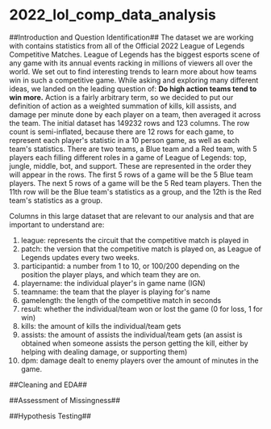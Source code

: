 # 2022_lol_comp_data_analysis

##Introduction and Question Identification##
The dataset we are working with contains statistics from all of the Official 2022 League of Legends Competitive Matches. League of Legends has the biggest esports scene of any game with its annual events racking in millions of viewers all over the world. We set out to find interesting trends to learn more about how teams win in such a competitive game. While asking and exploring many different ideas, we landed on the leading question of: **Do high action teams tend to win more.** Action is a fairly arbitrary term, so we decided to put our definition of action as a weighted summation of kills, kill assists, and damage per minute done by each player on a team, then averaged it across the team. The initial dataset has 149232 rows and 123 columns. The row count is semi-inflated, because there are 12 rows for each game, to represent each player's statistic in a 10 person game, as well as each team's statistics. 
There are two teams, a Blue team and a Red team, with 5 players each filling different roles in a game of League of Legends: top, jungle, middle, bot, and support. These are represented in the order they will appear in the rows. The first 5 rows of a game will be the 5 Blue team players. The next 5 rows of a game will be the 5 Red team players. Then the 11th row will be the Blue team's statistics as a group, and the 12th is the Red team's statistics as a group. 

Columns in this large dataset that are relevant to our analysis and that are important to understand are: 
1. league: represents the circuit that the competitive match is played in
2. patch: the version that the competitive match is played on, as League of Legends updates every two weeks.
3. participantid: a number from 1 to 10, or 100/200 depending on the position the player plays, and which team they are on.
4. playername: the individual player's in game name (IGN)
5. teamname: the team that the player is playing for's name
6. gamelength: the length of the competitive match in seconds
7. result: whether the individual/team won or lost the game (0 for loss, 1 for win)
8. kills: the amount of kills the individual/team gets
9. assists: the amount of assists the individual/team gets (an assist is obtained when someone assists the person getting the kill, either by helping with dealing damage, or supporting them)
10. dpm: damage dealt to enemy players over the amount of minutes in the game. 

##Cleaning and EDA##

##Assessment of Missingness##

##Hypothesis Testing##
